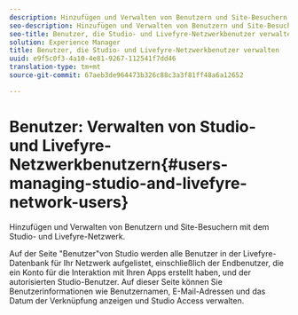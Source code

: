```yaml
---
description: Hinzufügen und Verwalten von Benutzern und Site-Besuchern mit dem Studio- und Livefyre-Netzwerk.
seo-description: Hinzufügen und Verwalten von Benutzern und Site-Besuchern mit dem Studio- und Livefyre-Netzwerk.
seo-title: Benutzer, die Studio- und Livefyre-Netzwerkbenutzer verwalten
solution: Experience Manager
title: Benutzer, die Studio- und Livefyre-Netzwerkbenutzer verwalten
uuid: e9f5c0f3-4a10-4e81-9267-112541f7dd46
translation-type: tm+mt
source-git-commit: 67aeb3de964473b326c88c3a3f81ff48a6a12652

---
```



# Benutzer: Verwalten von Studio- und Livefyre-Netzwerkbenutzern{#users-managing-studio-and-livefyre-network-users}

Hinzufügen und Verwalten von Benutzern und Site-Besuchern mit dem Studio- und Livefyre-Netzwerk.

Auf der Seite "Benutzer"von Studio werden alle Benutzer in der Livefyre-Datenbank für Ihr Netzwerk aufgelistet, einschließlich der Endbenutzer, die ein Konto für die Interaktion mit Ihren Apps erstellt haben, und der autorisierten Studio-Benutzer. Auf dieser Seite können Sie Benutzerinformationen wie Benutzernamen, E-Mail-Adressen und das Datum der Verknüpfung anzeigen und Studio Access verwalten.
